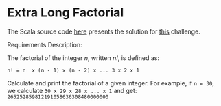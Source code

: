 # Extra Long Factorial

The Scala source code [here](../../../src/onscala/hackerrank/implementations/ExtraLongFactorial.scala) presents the solution for [this](https://www.hackerrank.com/challenges/extra-long-factorials/problem?h_r=internal-search) challenge.


Requirements Description:

The factorial of the integer _n_, written _n!_, is defined as:

`n! = n  x (n - 1) x (n - 2) x ... 3 x 2 x 1`

Calculate and print the factorial of a given integer.
For example, if `n = 30`, we calculate `30 x 29 x 28 x ... x 1` and get:
`265252859812191058636308480000000`